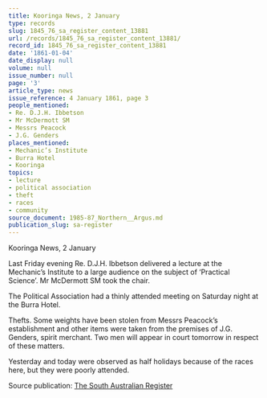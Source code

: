 ```yaml
---
title: Kooringa News, 2 January
type: records
slug: 1845_76_sa_register_content_13881
url: /records/1845_76_sa_register_content_13881/
record_id: 1845_76_sa_register_content_13881
date: '1861-01-04'
date_display: null
volume: null
issue_number: null
page: '3'
article_type: news
issue_reference: 4 January 1861, page 3
people_mentioned:
- Re. D.J.H. Ibbetson
- Mr McDermott SM
- Messrs Peacock
- J.G. Genders
places_mentioned:
- Mechanic’s Institute
- Burra Hotel
- Kooringa
topics:
- lecture
- political association
- theft
- races
- community
source_document: 1985-87_Northern__Argus.md
publication_slug: sa-register
---
```


Kooringa News, 2 January

Last Friday evening Re. D.J.H. Ibbetson delivered a lecture at the Mechanic’s Institute to a large audience on the subject of ‘Practical Science’.  Mr McDermott SM took the chair.

The Political Association had a thinly attended meeting on Saturday night at the Burra Hotel.

Thefts.  Some weights have been stolen from Messrs Peacock’s establishment and other items were taken from the premises of J.G. Genders, spirit merchant.  Two men will appear in court tomorrow in respect of these matters.

Yesterday and today were observed as half holidays because of the races here, but they were poorly attended.

Source publication: [The South Australian Register](/publications/sa-register/)
